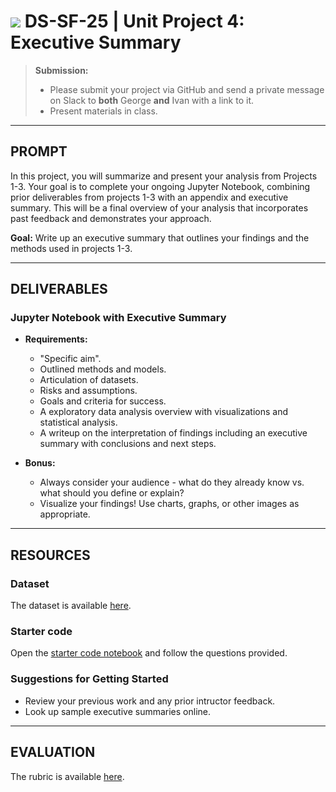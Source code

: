 # ![](https://ga-dash.s3.amazonaws.com/production/assets/logo-9f88ae6c9c3871690e33280fcf557f33.png) DS-SF-25 | Unit Project 4: Executive Summary

> **Submission:**
>
> - Please submit your project via GitHub and send a private message on Slack to **both** George **and** Ivan with a link to it.
> - Present materials in class.

---

## PROMPT

In this project, you will summarize and present your analysis from Projects 1-3. Your goal is to complete your ongoing Jupyter Notebook, combining prior deliverables from projects 1-3 with an appendix and executive summary. This will be a final overview of your analysis that incorporates past feedback and demonstrates your approach.

**Goal:** Write up an executive summary that outlines your findings and the methods used in projects 1-3.

---

## DELIVERABLES

### Jupyter Notebook with Executive Summary

- **Requirements:**
  - "Specific aim".
  - Outlined methods and models.
  - Articulation of datasets.
  - Risks and assumptions.
  - Goals and criteria for success.
  - A exploratory data analysis overview with visualizations and statistical analysis.
  - A writeup on the interpretation of findings including an executive summary with conclusions and next steps.

- **Bonus:**
  - Always consider your audience - what do they already know vs. what should you define or explain?
  - Visualize your findings!  Use charts, graphs, or other images as appropriate.

---

## RESOURCES

### Dataset

The dataset is available [here](../dataset).

### Starter code

Open the [starter code notebook](./code/unit-project-4-starter-code.ipynb) and follow the questions provided.

### Suggestions for Getting Started

- Review your previous work and any prior intructor feedback.
- Look up sample executive summaries online.

---

## EVALUATION

The rubric is available [here](./rubric).
